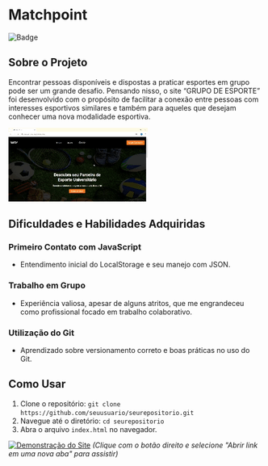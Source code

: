 # Matchpoint

![Badge](https://img.shields.io/badge/Status-%20Desenvolvido-brightgreen)

## Sobre o Projeto
Encontrar pessoas disponíveis e dispostas a praticar esportes em grupo pode ser um grande desafio. Pensando nisso, o site “GRUPO DE ESPORTE” foi desenvolvido com o propósito de facilitar a conexão entre pessoas com interesses esportivos similares e também para aqueles que desejam conhecer uma nova modalidade esportiva.

![Demonstração do Site](/MatchPoint.gif)

## Dificuldades e Habilidades Adquiridas

### Primeiro Contato com JavaScript
- Entendimento inicial do LocalStorage e seu manejo com JSON.

### Trabalho em Grupo
- Experiência valiosa, apesar de alguns atritos, que me engrandeceu como profissional focado em trabalho colaborativo.

### Utilização do Git
- Aprendizado sobre versionamento correto e boas práticas no uso do Git.

## Como Usar
1. Clone o repositório: `git clone https://github.com/seuusuario/seurepositorio.git`
2. Navegue até o diretório: `cd seurepositorio`
3. Abra o arquivo `index.html` no navegador.

[![Demonstração do Site](https://img.youtube.com/vi/VehkQiDDQVQ/maxresdefault.jpg)](https://www.youtube.com/watch?v=VehkQiDDQVQ) *(Clique com o botão direito e selecione "Abrir link em uma nova aba" para assistir)*


